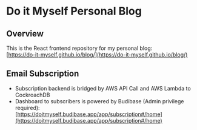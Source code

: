 # Do it Myself Personal Blog
## Overview
This is the React frontend repository for my personal blog:\
[https://do-it-myself.github.io/blog/](https://do-it-myself.github.io/blog/)

## Email Subscription
* Subscription backend is bridged by AWS API Call and AWS Lambda to CockroachDB
* Dashboard to subscribers is powered by Budibase (Admin privilege required):\
[https://doitmyself.budibase.app/app/subscription#/home](https://doitmyself.budibase.app/app/subscription#/home)
